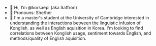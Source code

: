 - 👋 Hi, I’m @korsaepi (aka Saffron)
- 💞️ Pronouns: She/her
- 🌱 I'm a master's student at the University of Cambridge interested in understanding the interactions between the linguistic infusion of Konglish, as well as English aquisition in Korea. I'm looking to find correlations between Konglish usage, sentiment towards English, and methods/quality of English aquisition.

<!---
korsaepi/korsaepi is a ✨ special ✨ repository because its `README.md` (this file) appears on your GitHub profile.
You can click the Preview link to take a look at your changes.
--->
